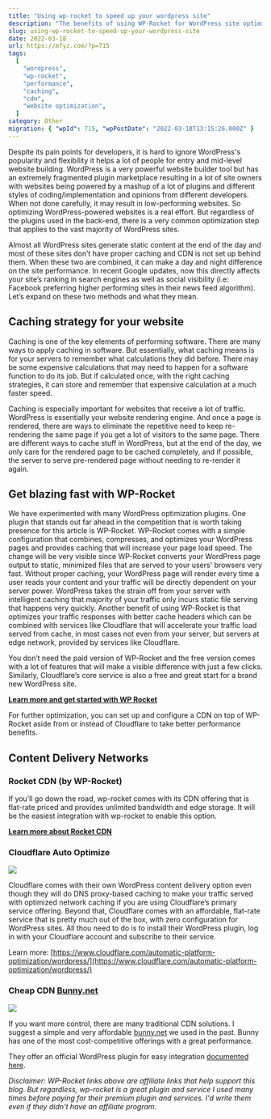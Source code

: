 ```yaml
---
title: "Using wp-rocket to speed up your wordpress site"
description: "The benefits of using WP-Rocket for WordPress site optimization are explored, covering caching strategies and CDN integration to improve performance and page load speed. Options like Rocket CDN and Cloudflare are also discussed."
slug: using-wp-rocket-to-speed-up-your-wordpress-site
date: 2022-03-18
url: https://mfyz.com/?p=715
tags:
  [
    "wordpress",
    "wp-rocket",
    "performance",
    "caching",
    "cdn",
    "website optimization",
  ]
category: Other
migration: { "wpId": 715, "wpPostDate": "2022-03-18T13:15:26.000Z" }
---
```


Despite its pain points for developers, it is hard to ignore WordPress's popularity and flexibility it helps a lot of people for entry and mid-level website building. WordPress is a very powerful website builder tool but has an extremely fragmented plugin marketplace resulting in a lot of site owners with websites being powered by a mashup of a lot of plugins and different styles of coding/implementation and opinions from different developers. When not done carefully, it may result in low-performing websites. So optimizing WordPress-powered websites is a real effort. But regardless of the plugins used in the back-end, there is a very common optimization step that applies to the vast majority of WordPress sites.

Almost all WordPress sites generate static content at the end of the day and most of these sites don’t have proper caching and CDN is not set up behind them. When these two are combined, it can make a day and night difference on the site performance. In recent Google updates, now this directly affects your site’s ranking in search engines as well as social visibility (i.e: Facebook preferring higher performing sites in their news feed algorithm). Let’s expand on these two methods and what they mean.

## Caching strategy for your website

Caching is one of the key elements of performing software. There are many ways to apply caching in software. But essentially, what caching means is for your servers to remember what calculations they did before. There may be some expensive calculations that may need to happen for a software function to do its job. But if calculated once, with the right caching strategies, it can store and remember that expensive calculation at a much faster speed.

Caching is especially important for websites that receive a lot of traffic. WordPress is essentially your website rendering engine. And once a page is rendered, there are ways to eliminate the repetitive need to keep re-rendering the same page if you get a lot of visitors to the same page. There are different ways to cache stuff in WordPress, but at the end of the day, we only care for the rendered page to be cached completely, and if possible, the server to serve pre-rendered page without needing to re-render it again. 

## Get blazing fast with WP-Rocket

We have experimented with many WordPress optimization plugins. One plugin that stands out far ahead in the competition that is worth taking presence for this article is WP-Rocket. WP-Rocket comes with a simple configuration that combines, compresses, and optimizes your WordPress pages and provides caching that will increase your page load speed. The change will be very visible since WP-Rocket converts your WordPress page output to static, minimized files that are served to your users' browsers very fast. Without proper caching, your WordPress page will render every time a user reads your content and your traffic will be directly dependent on your server power. WordPress takes the strain off from your server with intelligent caching that majority of your traffic only incurs static file serving that happens very quickly. Another benefit of using WP-Rocket is that optimizes your traffic responses with better cache headers which can be combined with services like Cloudflare that will accelerate your traffic load served from cache, in most cases not even from your server, but servers at edge network, provided by services like Cloudflare. 

You don’t need the paid version of WP-Rocket and the free version comes with a lot of features that will make a visible difference with just a few clicks. Similarly, Cloudflare’s core service is also a free and great start for a brand new WordPress site.

[**Learn more and get started with WP Rocket**](https://shareasale.com/r.cfm?b=1075949&u=3050605&m=74778&urllink=&afftrack=)

For further optimization, you can set up and configure a CDN on top of WP-Rocket aside from or instead of Cloudflare to take better performance benefits.

## Content Delivery Networks

### Rocket CDN (by WP-Rocket)

If you’ll go down the road, wp-rocket comes with its CDN offering that is flat-rate priced and provides unlimited bandwidth and edge storage. It will be the easiest integration with wp-rocket to enable this option.

**[Learn more about Rocket CDN](https://shareasale.com/r.cfm?b=1840869&u=3050605&m=74778&urllink=&afftrack=)**

### Cloudflare Auto Optimize

![](/images/archive/en/2022/03/Cloudflare_Wordpress_Optimization_Birthday_Week_Illustration_Hero_padding.png)

Cloudflare comes with their own WordPress content delivery option even though they will do DNS proxy-based caching to make your traffic served with optimized network caching if you are using Cloudflare’s primary service offering. Beyond that, Cloudflare comes with an affordable, flat-rate service that is pretty much out of the box, with zero configuration for WordPress sites. All thou need to do is to install their WordPress plugin, log in with your Cloudflare account and subscribe to their service.

Learn more: [https://www.cloudflare.com/automatic-platform-optimization/wordpress/](https://www.cloudflare.com/automatic-platform-optimization/wordpress/)

### Cheap CDN [Bunny.net](http://bunny.net/)

![](/images/archive/en/2022/03/Screenshot-2022-03-16-15.57.00.jpg)

If you want more control, there are many traditional CDN solutions. I suggest a simple and very affordable [bunny.net](http://bunny.net/) we used in the past. Bunny has one of the most cost-competitive offerings with a great performance.

They offer an official WordPress plugin for easy integration [documented here](https://support.bunny.net/hc/en-us/articles/115002489229-How-to-speed-up-your-WordPress-website-with-BunnyCDN).

_Disclaimer: WP-Rocket links above are affiliate links that help support this blog. But regardless, wp-rocket is a great plugin and service I used many times before paying for their premium plugin and services. I'd write them even if they didn't have an affiliate program._
